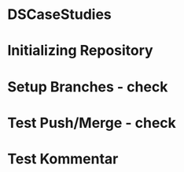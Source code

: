 # DSCaseStudies

# Initializing Repository
# Setup Branches - check
# Test Push/Merge - check

# Test Kommentar

